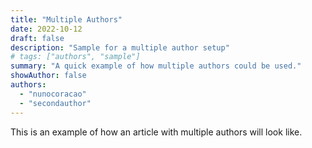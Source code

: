 ```yaml
---
title: "Multiple Authors"
date: 2022-10-12
draft: false
description: "Sample for a multiple author setup"
# tags: ["authors", "sample"]
summary: "A quick example of how multiple authors could be used."
showAuthor: false
authors:
  - "nunocoracao"
  - "secondauthor"
---
```


This is an example of how an article with multiple authors will look like. 